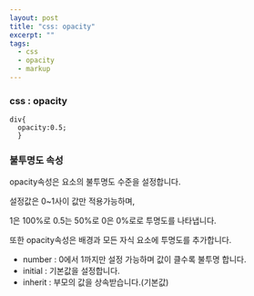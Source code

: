 ```yaml
---
layout: post
title: "css: opacity"
excerpt: ""
tags: 
  - css
  - opacity
  - markup
---
```


### css : opacity

```
div{
  opacity:0.5;
  }
```
### 불투명도 속성

opacity속성은 요소의 불투명도 수준을 설정합니다.

설정값은 0~1사이 값만 적용가능하며,

1은 100%로 0.5는 50%로 0은 0%로로 투명도를 나타냅니다.

또한 opacity속성은 배경과 모든 자식 요소에 투명도를 추가합니다.

- number : 0에서 1까지만 설정 가능하며 값이 클수록 불투명 합니다.
- initial : 기본값을 설정합니다.
- inherit : 부모의 값을 상속받습니다.(기본값)
 


